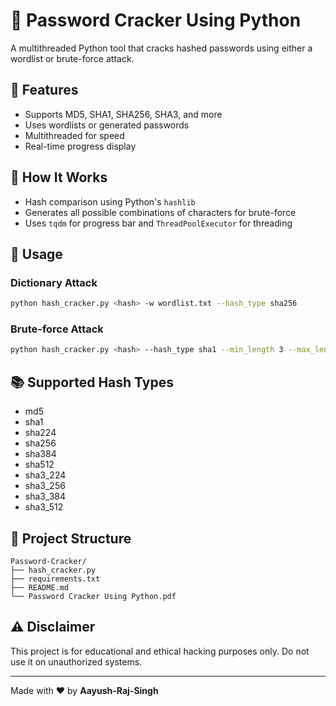# 🔐 Password Cracker Using Python

A multithreaded Python tool that cracks hashed passwords using either a wordlist or brute-force attack.

## 🚀 Features
- Supports MD5, SHA1, SHA256, SHA3, and more
- Uses wordlists or generated passwords
- Multithreaded for speed
- Real-time progress display

## 🧠 How It Works
- Hash comparison using Python's `hashlib`
- Generates all possible combinations of characters for brute-force
- Uses `tqdm` for progress bar and `ThreadPoolExecutor` for threading

## 🔧 Usage

### Dictionary Attack
```bash
python hash_cracker.py <hash> -w wordlist.txt --hash_type sha256
```

### Brute-force Attack
```bash
python hash_cracker.py <hash> --hash_type sha1 --min_length 3 --max_length 5 -c abc123
```

## 📚 Supported Hash Types
- md5
- sha1
- sha224
- sha256
- sha384
- sha512
- sha3_224
- sha3_256
- sha3_384
- sha3_512

## 📂 Project Structure
```
Password-Cracker/
├── hash_cracker.py
├── requirements.txt
├── README.md
└── Password Cracker Using Python.pdf
```

## ⚠️ Disclaimer
This project is for educational and ethical hacking purposes only. Do not use it on unauthorized systems.

---

Made with ❤️ by  **Aayush-Raj-Singh**